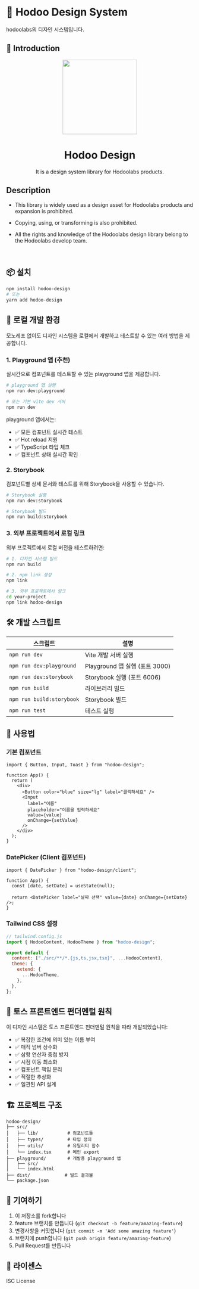 # 🎨 Hodoo Design System

hodoolabs의 디자인 시스템입니다.

## 🤚 Introduction

<p align="center">
  <span >
    <img width="200" src="https://github.com/hodoolabs/Design-System/assets/129719850/ec7530f4-fa40-41db-ac9d-d95dd9b1d568">
  </span>
</p>

<h1 align="center">Hodoo Design</h1>

<div align="center">
It is a design system library for Hodoolabs products.
</div>

## Description

- This library is widely used as a design asset for Hodoolabs products and expansion is prohibited.

- Copying, using, or transforming is also prohibited.

- All the rights and knowledge of the Hodoolabs design library belong to the Hodoolabs develop team.

<br >

## 📦 설치

```bash
npm install hodoo-design
# 또는
yarn add hodoo-design
```

## 🚀 로컬 개발 환경

모노레포 없이도 디자인 시스템을 로컬에서 개발하고 테스트할 수 있는 여러 방법을 제공합니다.

### 1. Playground 앱 (추천)

실시간으로 컴포넌트를 테스트할 수 있는 playground 앱을 제공합니다.

```bash
# playground 앱 실행
npm run dev:playground

# 또는 기본 vite dev 서버
npm run dev
```

playground 앱에서는:

- ✅ 모든 컴포넌트 실시간 테스트
- ✅ Hot reload 지원
- ✅ TypeScript 타입 체크
- ✅ 컴포넌트 상태 실시간 확인

### 2. Storybook

컴포넌트별 상세 문서와 테스트를 위해 Storybook을 사용할 수 있습니다.

```bash
# Storybook 실행
npm run dev:storybook

# Storybook 빌드
npm run build:storybook
```

### 3. 외부 프로젝트에서 로컬 링크

외부 프로젝트에서 로컬 버전을 테스트하려면:

```bash
# 1. 디자인 시스템 빌드
npm run build

# 2. npm link 생성
npm link

# 3. 외부 프로젝트에서 링크
cd your-project
npm link hodoo-design
```

## 🛠️ 개발 스크립트

| 스크립트                  | 설명                           |
| ------------------------- | ------------------------------ |
| `npm run dev`             | Vite 개발 서버 실행            |
| `npm run dev:playground`  | Playground 앱 실행 (포트 3000) |
| `npm run dev:storybook`   | Storybook 실행 (포트 6006)     |
| `npm run build`           | 라이브러리 빌드                |
| `npm run build:storybook` | Storybook 빌드                 |
| `npm run test`            | 테스트 실행                    |

## 📖 사용법

### 기본 컴포넌트

```tsx
import { Button, Input, Toast } from "hodoo-design";

function App() {
  return (
    <div>
      <Button color="blue" size="lg" label="클릭하세요" />
      <Input
        label="이름"
        placeholder="이름을 입력하세요"
        value={value}
        onChange={setValue}
      />
    </div>
  );
}
```

### DatePicker (Client 컴포넌트)

```tsx
import { DatePicker } from "hodoo-design/client";

function App() {
  const [date, setDate] = useState(null);

  return <DatePicker label="날짜 선택" value={date} onChange={setDate} />;
}
```

### Tailwind CSS 설정

```js
// tailwind.config.js
import { HodooContent, HodooTheme } from "hodoo-design";

export default {
  content: ["./src/**/*.{js,ts,jsx,tsx}", ...HodooContent],
  theme: {
    extend: {
      ...HodooTheme,
    },
  },
};
```

## 🎯 토스 프론트엔드 펀더멘털 원칙

이 디자인 시스템은 토스 프론트엔드 펀더멘털 원칙을 따라 개발되었습니다:

- ✅ 복잡한 조건에 의미 있는 이름 부여
- ✅ 매직 넘버 상수화
- ✅ 삼항 연산자 중첩 방지
- ✅ 시점 이동 최소화
- ✅ 컴포넌트 책임 분리
- ✅ 적절한 추상화
- ✅ 일관된 API 설계

## 🏗️ 프로젝트 구조

```
hodoo-design/
├── src/
│   ├── lib/           # 컴포넌트들
│   ├── types/         # 타입 정의
│   ├── utils/         # 유틸리티 함수
│   └── index.tsx      # 메인 export
├── playground/        # 개발용 playground 앱
│   ├── src/
│   └── index.html
├── dist/             # 빌드 결과물
└── package.json
```

## 🤝 기여하기

1. 이 저장소를 fork합니다
2. feature 브랜치를 만듭니다 (`git checkout -b feature/amazing-feature`)
3. 변경사항을 커밋합니다 (`git commit -m 'Add some amazing feature'`)
4. 브랜치에 push합니다 (`git push origin feature/amazing-feature`)
5. Pull Request를 만듭니다

## 📄 라이센스

ISC License
